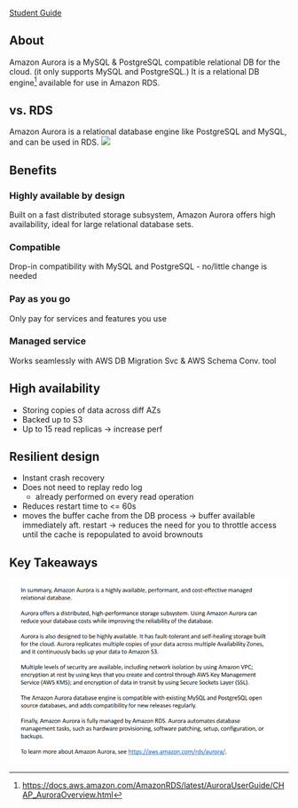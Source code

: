 [Student Guide](https://awsacademy.instructure.com/courses/45181/modules/items/3885326)

## About
Amazon Aurora is a MySQL & PostgreSQL compatible relational DB for the cloud.
(it only supports MySQL and PostgreSQL.)
It is a relational DB engine[^1] available for use in Amazon RDS.
## vs. RDS
Amazon Aurora is a relational database engine like PostgreSQL and MySQL, and can be used in RDS.
<img src="https://intellipaat.com/blog/wp-content/uploads/2019/05/Database-engines.png" height="300">

## Benefits
### Highly available by design
Built on a fast distributed storage subsystem, Amazon Aurora offers high availability, ideal for large relational database sets.
### Compatible
Drop-in compatibility with MySQL and PostgreSQL - no/little change is needed
### Pay as you go
Only pay for services and features you use
### Managed service
Works seamlessly with AWS DB Migration Svc & AWS Schema Conv. tool

## High availability
- Storing copies of data across diff AZs
- Backed up to S3
- Up to 15 read replicas -> increase perf
## Resilient design
- Instant crash recovery
- Does not need to replay redo log
	- already performed on every read operation
- Reduces restart time to <= 60s
- moves the buffer cache from the DB process -> buffer available immediately aft. restart -> reduces the need for you to throttle access until the cache is repopulated to avoid brownouts


## Key Takeaways
![image](/Pasted%20image%2020230628142902.png)

[^1]: https://docs.aws.amazon.com/AmazonRDS/latest/AuroraUserGuide/CHAP_AuroraOverview.html
